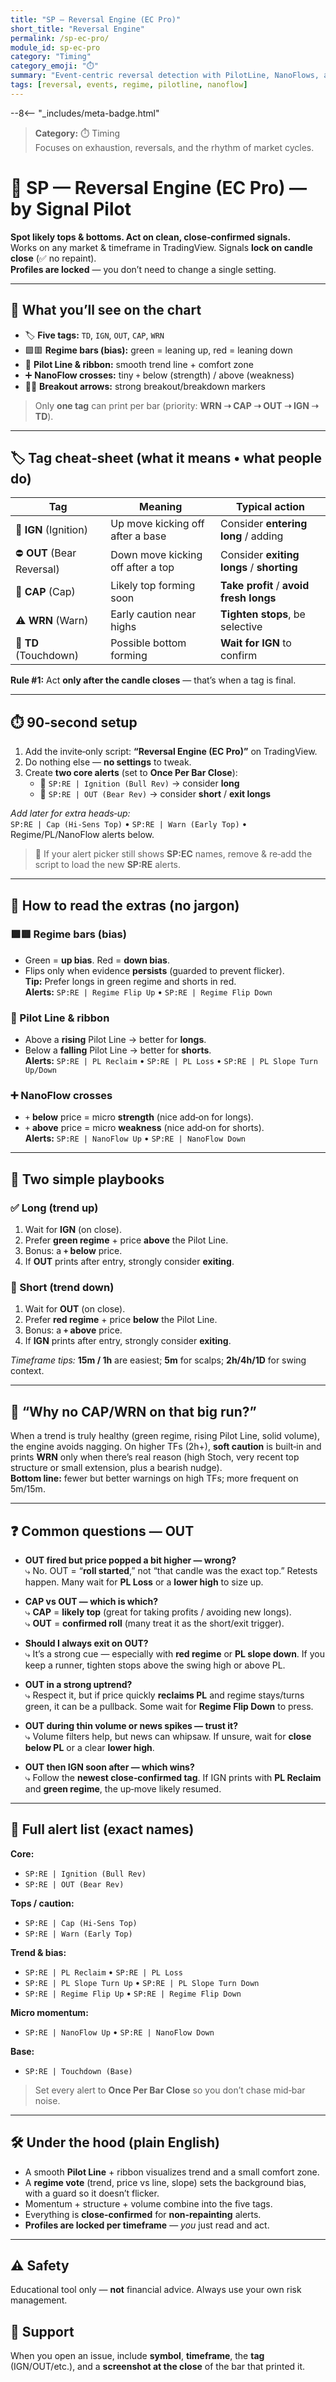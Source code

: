 ```yaml
---
title: "SP — Reversal Engine (EC Pro)"
short_title: "Reversal Engine"
permalink: /sp-ec-pro/
module_id: sp-ec-pro
category: "Timing"
category_emoji: "⏱️"
summary: "Event-centric reversal detection with PilotLine, NanoFlows, and regime context."
tags: [reversal, events, regime, pilotline, nanoflow]
---
```


--8<-- "_includes/meta-badge.html"


> **Category:** ⏱️ Timing  
> Focuses on exhaustion, reversals, and the rhythm of market cycles.


# 🔁 SP — Reversal Engine (EC Pro) — by Signal Pilot
**Spot likely tops & bottoms. Act on clean, close‑confirmed signals.**  
Works on any market & timeframe in TradingView. Signals **lock on candle close** (✅ no repaint).  
**Profiles are locked** — you don’t need to change a single setting.

---

## 👀 What you’ll see on the chart
- 🏷️ **Five tags:** `TD`, `IGN`, `OUT`, `CAP`, `WRN`
- 🟩🟥 **Regime bars (bias):** green = leaning up, red = leaning down
- 🧭 **Pilot Line & ribbon:** smooth trend line + comfort zone
- ➕ **NanoFlow crosses:** tiny `+` below (strength) / above (weakness)
- 🔺🔻 **Breakout arrows:** strong breakout/breakdown markers

> Only **one tag** can print per bar (priority: **WRN ➝ CAP ➝ OUT ➝ IGN ➝ TD**).

---

## 🏷️ Tag cheat‑sheet (what it means • what people do)
| Tag | Meaning | Typical action |
|---|---|---|
| 🚀 **IGN** (Ignition) | Up move kicking off after a base | Consider **entering long** / adding |
| ⛔ **OUT** (Bear Reversal) | Down move kicking off after a top | Consider **exiting longs** / **shorting** |
| 🎯 **CAP** (Cap) | Likely top forming soon | **Take profit** / **avoid fresh longs** |
| ⚠️ **WRN** (Warn) | Early caution near highs | **Tighten stops**, be selective |
| 🛬 **TD** (Touchdown) | Possible bottom forming | **Wait for IGN** to confirm |

**Rule #1:** Act **only after the candle closes** — that’s when a tag is final.

---

## ⏱️ 90‑second setup
1. Add the invite‑only script: **“Reversal Engine (EC Pro)”** on TradingView.  
2. Do nothing else — **no settings** to tweak.  
3. Create **two core alerts** (set to **Once Per Bar Close**):
   - 🔔 `SP:RE | Ignition (Bull Rev)` → consider **long**
   - 🔔 `SP:RE | OUT (Bear Rev)` → consider **short** / **exit longs**

_Add later for extra heads‑up:_  
`SP:RE | Cap (Hi‑Sens Top)` • `SP:RE | Warn (Early Top)` • Regime/PL/NanoFlow alerts below.

> 📝 If your alert picker still shows **SP:EC** names, remove & re‑add the script to load the new **SP:RE** alerts.

---

## 🧭 How to read the extras (no jargon)
### 🟩🟥 Regime bars (bias)
- Green = **up bias**. Red = **down bias**.  
- Flips only when evidence **persists** (guarded to prevent flicker).  
**Tip:** Prefer longs in green regime and shorts in red.  
**Alerts:** `SP:RE | Regime Flip Up` • `SP:RE | Regime Flip Down`

### 🧵 Pilot Line & ribbon
- Above a **rising** Pilot Line → better for **longs**.  
- Below a **falling** Pilot Line → better for **shorts**.  
**Alerts:** `SP:RE | PL Reclaim` • `SP:RE | PL Loss` • `SP:RE | PL Slope Turn Up/Down`

### ➕ NanoFlow crosses
- `+` **below** price = micro **strength** (nice add‑on for longs).  
- `+` **above** price = micro **weakness** (nice add‑on for shorts).  
**Alerts:** `SP:RE | NanoFlow Up` • `SP:RE | NanoFlow Down`

---

## 📘 Two simple playbooks

### ✅ Long (trend up)
1) Wait for **IGN** (on close).  
2) Prefer **green regime** + price **above** the Pilot Line.  
3) Bonus: a **`+` below** price.  
4) If **OUT** prints after entry, strongly consider **exiting**.

### 🧨 Short (trend down)
1) Wait for **OUT** (on close).  
2) Prefer **red regime** + price **below** the Pilot Line.  
3) Bonus: a **`+` above** price.  
4) If **IGN** prints after entry, strongly consider **exiting**.

_Timeframe tips:_ **15m / 1h** are easiest; **5m** for scalps; **2h/4h/1D** for swing context.

---

## 🤔 “Why no CAP/WRN on that big run?”
When a trend is truly healthy (green regime, rising Pilot Line, solid volume), the engine avoids nagging. On higher TFs (2h+), **soft caution** is built‑in and prints **WRN** only when there’s real reason (high Stoch, very recent top structure or small extension, plus a bearish nudge).  
**Bottom line:** fewer but better warnings on high TFs; more frequent on 5m/15m.

---

## ❓ Common questions — **OUT**
- **OUT fired but price popped a bit higher — wrong?**  
  ⤷ No. OUT = “**roll started**,” not “that candle was the exact top.” Retests happen. Many wait for **PL Loss** or a **lower high** to size up.

- **CAP vs OUT — which is which?**  
  ⤷ **CAP** = **likely top** (great for taking profits / avoiding new longs).  
  ⤷ **OUT** = **confirmed roll** (many treat it as the short/exit trigger).

- **Should I always exit on OUT?**  
  ⤷ It’s a strong cue — especially with **red regime** or **PL slope down**. If you keep a runner, tighten stops above the swing high or above PL.

- **OUT in a strong uptrend?**  
  ⤷ Respect it, but if price quickly **reclaims PL** and regime stays/turns green, it can be a pullback. Some wait for **Regime Flip Down** to press.

- **OUT during thin volume or news spikes — trust it?**  
  ⤷ Volume filters help, but news can whipsaw. If unsure, wait for **close below PL** or a clear **lower high**.

- **OUT then IGN soon after — which wins?**  
  ⤷ Follow the **newest close‑confirmed tag**. If IGN prints with **PL Reclaim** and **green regime**, the up‑move likely resumed.

---

## 🔔 Full alert list (exact names)
**Core:**  
- `SP:RE | Ignition (Bull Rev)`  
- `SP:RE | OUT (Bear Rev)`

**Tops / caution:**  
- `SP:RE | Cap (Hi‑Sens Top)`  
- `SP:RE | Warn (Early Top)`

**Trend & bias:**  
- `SP:RE | PL Reclaim` • `SP:RE | PL Loss`  
- `SP:RE | PL Slope Turn Up` • `SP:RE | PL Slope Turn Down`  
- `SP:RE | Regime Flip Up` • `SP:RE | Regime Flip Down`

**Micro momentum:**  
- `SP:RE | NanoFlow Up` • `SP:RE | NanoFlow Down`

**Base:**  
- `SP:RE | Touchdown (Base)`

> Set every alert to **Once Per Bar Close** so you don’t chase mid‑bar noise.

---

## 🛠️ Under the hood (plain English)
- A smooth **Pilot Line** + ribbon visualizes trend and a small comfort zone.  
- A **regime vote** (trend, price vs line, slope) sets the background bias, with a guard so it doesn’t flicker.  
- Momentum + structure + volume combine into the five tags.  
- Everything is **close‑confirmed** for **non‑repainting** alerts.  
- **Profiles are locked per timeframe** — *you* just read and act.

---

## ⚠️ Safety
Educational tool only — **not** financial advice. Always use your own risk management.

## 💬 Support
When you open an issue, include **symbol**, **timeframe**, the **tag** (IGN/OUT/etc.), and a **screenshot at the close** of the bar that printed it.
